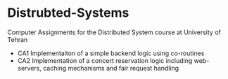 ﻿# Distrubted-Systems
Computer Assignments for the Distributed System course at University of Tehran 
* CA1
  Implementaiton of a simple backend logic using co-routines
* CA2
  Implementation of a concert reservation logic including web-servers, caching mechanisms and fair request handling
